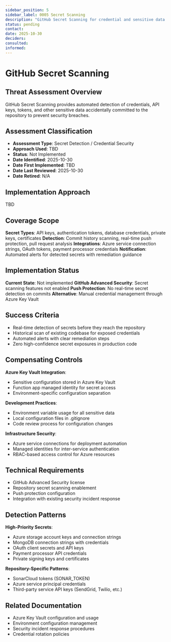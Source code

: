 ```yaml
---
sidebar_position: 5
sidebar_label: 0005 Secret Scanning
description: "GitHub Secret Scanning for credential and sensitive data detection"
status: pending
contact: 
date: 2025-10-30
deciders: 
consulted: 
informed: 
---
```


# GitHub Secret Scanning

## Threat Assessment Overview
GitHub Secret Scanning provides automated detection of credentials, API keys, tokens, and other sensitive data accidentally committed to the repository to prevent security breaches.

## Assessment Classification
- **Assessment Type**: Secret Detection / Credential Security
- **Approach Used**: TBD
- **Status**: Not Implemented
- **Date Identified**: 2025-10-30
- **Date First Implemented**: TBD
- **Date Last Reviewed**: 2025-10-30
- **Date Retired**: N/A

## Implementation Approach
TBD

## Coverage Scope
**Secret Types**: API keys, authentication tokens, database credentials, private keys, certificates
**Detection**: Commit history scanning, real-time push protection, pull request analysis
**Integrations**: Azure service connection strings, OAuth tokens, payment processor credentials
**Notification**: Automated alerts for detected secrets with remediation guidance

## Implementation Status
**Current State**: Not implemented
**GitHub Advanced Security**: Secret scanning features not enabled
**Push Protection**: No real-time secret detection on commits
**Alternative**: Manual credential management through Azure Key Vault

## Success Criteria
- Real-time detection of secrets before they reach the repository
- Historical scan of existing codebase for exposed credentials
- Automated alerts with clear remediation steps
- Zero high-confidence secret exposures in production code

## Compensating Controls
**Azure Key Vault Integration**:
- Sensitive configuration stored in Azure Key Vault
- Function app managed identity for secret access
- Environment-specific configuration separation

**Development Practices**:
- Environment variable usage for all sensitive data
- Local configuration files in .gitignore
- Code review process for configuration changes

**Infrastructure Security**:
- Azure service connections for deployment automation
- Managed identities for inter-service authentication
- RBAC-based access control for Azure resources

## Technical Requirements
- GitHub Advanced Security license
- Repository secret scanning enablement
- Push protection configuration
- Integration with existing security incident response

## Detection Patterns
**High-Priority Secrets**:
- Azure storage account keys and connection strings
- MongoDB connection strings with credentials
- OAuth client secrets and API keys
- Payment processor API credentials
- Private signing keys and certificates

**Repository-Specific Patterns**:
- SonarCloud tokens (SONAR_TOKEN)
- Azure service principal credentials
- Third-party service API keys (SendGrid, Twilio, etc.)

## Related Documentation
- Azure Key Vault configuration and usage
- Environment configuration management
- Security incident response procedures
- Credential rotation policies